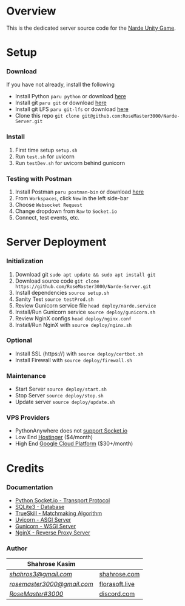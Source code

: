 # Overview

This is the dedicated server source code for the [Narde Unity Game](https://github.com/liormushiev/Narde).

# Setup

### Download
If you have not already, install the following
* Install Python `paru python` or download [here](https://www.python.org/downloads/)
* Install git `paru git` or download [here](https://git-scm.com/downloads)
* Install git LFS `paru git-lfs` or download [here](https://git-lfs.github.com/)
* Clone this repo `git clone git@github.com:RoseMaster3000/Narde-Server.git`

### Install
1. First time setup `setup.sh`
2. Run `test.sh` for uvicorn
3. Run `testDev.sh` for uvicorn behind gunicorn

### Testing with Postman
1. Install Postman `paru postman-bin` or download [here](https://www.postman.com/downloads/)
2. From `Workspaces`, click `New` in the left side-bar
3. Choose `Websocket Request`
4. Change dropdown from `Raw` to `Socket.io`
5. Connect, test events, etc.

# Server Deployment

### Initialization
1. Download git `sudo apt update && sudo apt install git`
2. Download source code `git clone https://github.com/RoseMaster3000/Narde-Server.git`
3. Install dependencies `source setup.sh`
4. Sanity Test `source testProd.sh`
5. Review Gunicorn service file `head deploy/narde.service`
6. Install/Run Gunicorn service `source deploy/gunicorn.sh`
7. Review NginX configs `head deploy/nginx.conf`
8. Install/Run NginX with `source deploy/nginx.sh`

### Optional
* Install SSL (https://) with `source deploy/certbot.sh`
* Install Firewall with `source deploy/firewall.sh`

### Maintenance
* Start Server `source deploy/start.sh`
* Stop Server `source deploy/stop.sh`
* Update server `source deploy/update.sh`

### VPS Providers
* PythonAnywhere does not [support Socket.io](https://www.pythonanywhere.com/forums/topic/27932/)
* Low End [Hostinger](https://www.hostinger.com/vps-hosting) ($4/month)
* High End [Google Cloud Platform](https://console.cloud.google.com/) ($30+/month)

# Credits

### Documentation
* [Python Socket.io - Transport Protocol](https://python-socketio.readthedocs.io/en/latest/server.html) 
* [SQLite3 - Database](https://docs.python.org/3/library/sqlite3.html)
* [TrueSkill - Matchmaking Algorithm](https://trueskill.org/)
* [Uvicorn - ASGI Server](https://www.uvicorn.org/)
* [Gunicorn - WSGI Server](https://docs.gunicorn.org/en/stable/design.html)
* [NginX - Reverse Proxy Server](https://socket.io/docs/v3/reverse-proxy/#nginx) 

### Author
| Shahrose Kasim |             |
|----------------|-------------|
|*[shahros3@gmail.com](mailto:shahros3@gmail.com)*|[shahrose.com](http://shahrose.com)|
|*[rosemaster3000@gmail.com](mailto:rosemaster3000@gmail.com)*|[florasoft.live](https://florasoft.live) |
|*[RoseMaster#3000](https://discordapp.com/users/122224041296789508)*|[discord.com](https://discord.com/)|
